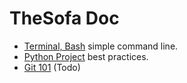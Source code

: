 # TheSofa Doc


- [Terminal, Bash](doc/dummy_bash.md) simple command line.
- [Python Project](doc/dummy_python_project.md) best practices.
- [Git 101](doc/dummy_git.md) (Todo)
